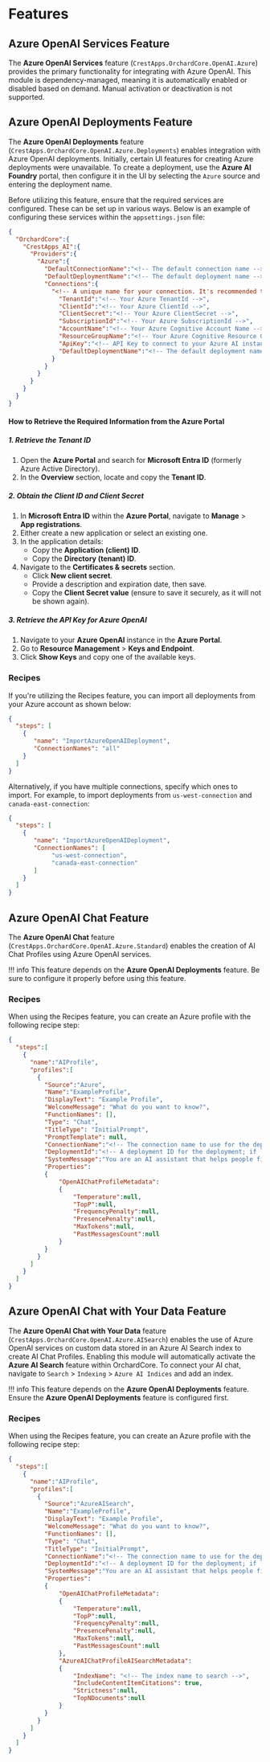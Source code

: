 # Features

## Azure OpenAI Services Feature

The **Azure OpenAI Services** feature (`CrestApps.OrchardCore.OpenAI.Azure`) provides the primary functionality for integrating with Azure OpenAI. This module is dependency-managed, meaning it is automatically enabled or disabled based on demand. Manual activation or deactivation is not supported.

## Azure OpenAI Deployments Feature

The **Azure OpenAI Deployments** feature (`CrestApps.OrchardCore.OpenAI.Azure.Deployments`) enables integration with Azure OpenAI deployments. Initially, certain UI features for creating Azure deployments were unavailable. To create a deployment, use the **Azure AI Foundry** portal, then configure it in the UI by selecting the `Azure` source and entering the deployment name.

Before utilizing this feature, ensure that the required services are configured. These can be set up in various ways. Below is an example of configuring these services within the `appsettings.json` file:

```json
{
  "OrchardCore":{
    "CrestApps_AI":{
      "Providers":{
        "Azure":{
          "DefaultConnectionName":"<!-- The default connection name -->",
          "DefaultDeploymentName":"<!-- The default deployment name -->",
          "Connections":{
            "<!-- A unique name for your connection. It's recommended to match your Azure account's AccountName -->":{
              "TenantId":"<!-- Your Azure TenantId -->",
              "ClientId":"<!-- Your Azure ClientId -->",
              "ClientSecret":"<!-- Your Azure ClientSecret -->",
              "SubscriptionId":"<!-- Your Azure SubscriptionId -->",
              "AccountName":"<!-- Your Azure Cognitive Account Name -->",
              "ResourceGroupName":"<!-- Your Azure Cognitive Resource Group Name -->",
              "ApiKey":"<!-- API Key to connect to your Azure AI instance -->",
              "DefaultDeploymentName":"<!-- The default deployment name -->"
            }
          }
        }
      }
    }
  }
}
```

#### How to Retrieve the Required Information from the Azure Portal

##### 1. Retrieve the Tenant ID
1. Open the **Azure Portal** and search for **Microsoft Entra ID** (formerly Azure Active Directory).
2. In the **Overview** section, locate and copy the **Tenant ID**.

##### 2. Obtain the Client ID and Client Secret
1. In **Microsoft Entra ID** within the **Azure Portal**, navigate to **Manage** > **App registrations**.
2. Either create a new application or select an existing one.
3. In the application details:
   - Copy the **Application (client) ID**.
   - Copy the **Directory (tenant) ID**.
4. Navigate to the **Certificates & secrets** section.
   - Click **New client secret**.
   - Provide a description and expiration date, then save.
   - Copy the **Client Secret value** (ensure to save it securely, as it will not be shown again).

##### 3. Retrieve the API Key for Azure OpenAI
1. Navigate to your **Azure OpenAI** instance in the **Azure Portal**.
2. Go to **Resource Management** > **Keys and Endpoint**.
3. Click **Show Keys** and copy one of the available keys.

### Recipes

If you're utilizing the Recipes feature, you can import all deployments from your Azure account as shown below:

```json
{
  "steps": [
    {
       "name": "ImportAzureOpenAIDeployment",
       "ConnectionNames": "all"
    }
  ]
}
```

Alternatively, if you have multiple connections, specify which ones to import. For example, to import deployments from `us-west-connection` and `canada-east-connection`:

```json
{
  "steps": [
    {
       "name": "ImportAzureOpenAIDeployment",
       "ConnectionNames": [
            "us-west-connection",
            "canada-east-connection"
       ]
    }
  ]
}
```

## Azure OpenAI Chat Feature

The **Azure OpenAI Chat** feature (`CrestApps.OrchardCore.OpenAI.Azure.Standard`) enables the creation of AI Chat Profiles using Azure OpenAI services.

!!! info
    This feature depends on the **Azure OpenAI Deployments** feature. Be sure to configure it properly before using this feature.

### Recipes

When using the Recipes feature, you can create an Azure profile with the following recipe step:

```json
{
  "steps":[
    {
      "name":"AIProfile",
      "profiles":[
        {
          "Source":"Azure",
          "Name":"ExampleProfile",
          "DisplayText": "Example Profile",
          "WelcomeMessage": "What do you want to know?",
          "FunctionNames": [],
          "Type": "Chat",
          "TitleType": "InitialPrompt",
          "PromptTemplate": null,
          "ConnectionName":"<!-- The connection name to use for the deployment; if left blank, the default connection will be used. -->",
          "DeploymentId":"<!-- A deployment ID for the deployment; if left blank, the default deployment will be used. -->",
          "SystemMessage":"You are an AI assistant that helps people find information.",
          "Properties": 
          {
              "OpenAIChatProfileMetadata": 
              {
                  "Temperature":null,
                  "TopP":null,
                  "FrequencyPenalty":null,
                  "PresencePenalty":null,
                  "MaxTokens":null,
                  "PastMessagesCount":null
              }
          }
        }
      ]
    }
  ]
}
```

## Azure OpenAI Chat with Your Data Feature

The **Azure OpenAI Chat with Your Data** feature (`CrestApps.OrchardCore.OpenAI.Azure.AISearch`) enables the use of Azure OpenAI services on custom data stored in an Azure AI Search index to create AI Chat Profiles. Enabling this module will automatically activate the **Azure AI Search** feature within OrchardCore. To connect your AI chat, navigate to `Search` > `Indexing` > `Azure AI Indices` and add an index.

!!! info
    This feature depends on the **Azure OpenAI Deployments** feature. Ensure the **Azure OpenAI Deployments** feature is configured first.

### Recipes

When using the Recipes feature, you can create an Azure profile with the following recipe step:

```json
{
  "steps":[
    {
      "name":"AIProfile",
      "profiles":[
        {
          "Source":"AzureAISearch",
          "Name":"ExampleProfile",
          "DisplayText": "Example Profile",
          "WelcomeMessage": "What do you want to know?",
          "FunctionNames": [],
          "Type": "Chat",
          "TitleType": "InitialPrompt",
          "ConnectionName":"<!-- The connection name to use for the deployment; if left blank, the default connection will be used. -->",
          "DeploymentId":"<!-- A deployment ID for the deployment; if left blank, the default deployment will be used. -->",
          "SystemMessage":"You are an AI assistant that helps people find information.",
          "Properties": 
          {
              "OpenAIChatProfileMetadata": 
              {
                  "Temperature":null,
                  "TopP":null,
                  "FrequencyPenalty":null,
                  "PresencePenalty":null,
                  "MaxTokens":null,
                  "PastMessagesCount":null
              },
              "AzureAIChatProfileAISearchMetadata":
              {
                  "IndexName": "<!-- The index name to search -->",
                  "IncludeContentItemCitations": true,
                  "Strictness":null,
                  "TopNDocuments":null
              }
          }
        }
      ]
    }
  ]
}
```
